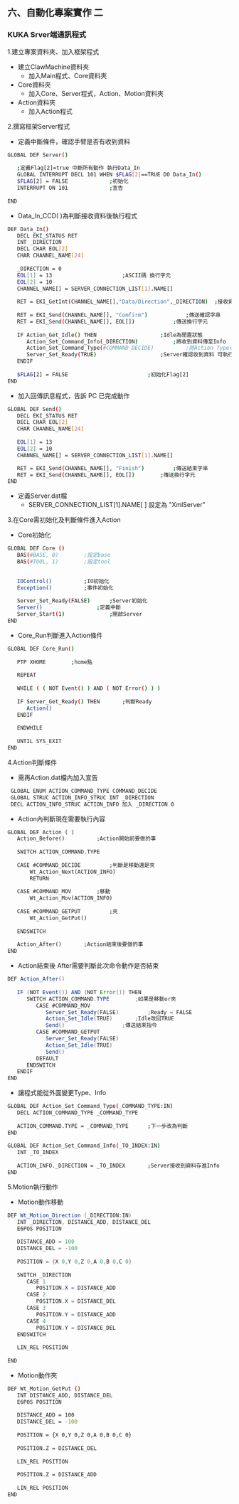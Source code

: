 ## 六、自動化專案實作 二
### KUKA Srver端通訊程式

1.建立專案資料夾、加入框架程式
- 建立ClawMachine資料夾
	- 加入Main程式、Core資料夾
- Core資料夾
	- 加入Core、Server程式，Action、Motion資料夾
- Action資料夾
	- 加入Action程式

2.撰寫框架Server程式
  - 定義中斷條件，確認手臂是否有收到資料
  
```sh
GLOBAL DEF Server()  
   
   ;定義Flag[2]=true 中斷所有動作 執行Data_In
   GLOBAL INTERRUPT DECL 101 WHEN $FLAG[2]==TRUE DO Data_In()
   $FLAG[2] = FALSE  			;初始化
   INTERRUPT ON 101  			;宣告
  
END
```

- Data_In_CCD( )為判斷接收資料後執行程式

```sh
DEF Data_In()  
   DECL EKI_STATUS RET  
   INT _DIRECTION  
   DECL CHAR EOL[2]  
   CHAR CHANNEL_NAME[24]
  
   _DIRECTION = 0  
   EOL[1] = 13  					;ASCII碼 換行字元
   EOL[2] = 10  
   CHANNEL_NAME[] = SERVER_CONNECTION_LIST[1].NAME[]
  
   RET = EKI_GetInt(CHANNEL_NAME[],"Data/Direction",_DIRECTION)  ;接收資料
  
   RET = EKI_Send(CHANNEL_NAME[], "Comfirm") 			;傳送確認字串
   RET = EKI_Send(CHANNEL_NAME[], EOL[])  			;傳送換行字元
  
   IF Action_Get_Idle() THEN  					;Idle為閒置狀態
      Action_Set_Command_Info(_DIRECTION)  			;將收到資料傳至Info
      Action_Set_Command_Type(#COMMAND_DECIDE)  		;將Action Type改為判斷
      Server_Set_Ready(TRUE)  					;Server確認收到資料 可執行
   ENDIF  
  
   $FLAG[2] = FALSE  						;初始化Flag[2]
END
```

- 加入回傳訊息程式，告訴 PC 已完成動作

```sh
GLOBAL DEF Send()  
   DECL EKI_STATUS RET  
   DECL CHAR EOL[2]  
   CHAR CHANNEL_NAME[24]
   
   EOL[1] = 13  
   EOL[2] = 10  
   CHANNEL_NAME[] = SERVER_CONNECTION_LIST[1].NAME[]

   RET = EKI_Send(CHANNEL_NAME[], "Finish")  		;傳送結束字串
   RET = EKI_Send(CHANNEL_NAME[], EOL[])  		;傳送換行字元
END
```

- 定義Server.dat檔
	- SERVER_CONNECTION_LIST[1].NAME[ ] 設定為 "XmlServer"

3.在Core需初始化及判斷條件進入Action
- Core初始化

```sh
GLOBAL DEF Core ()  
   BAS(#BASE, 0)  		;設定base
   BAS(#TOOL, 1)  		;設定tool
  

   IOControl()  		;IO初始化
   Exception()  		;事件初始化
  
   Server_Set_Ready(FALSE)		;Server初始化  
   Server()  				;定義中斷
   Server_Start(1)  			;開啟Server
END
```

- Core_Run判斷進入Action條件

```sh
GLOBAL DEF Core_Run()  
  
   PTP XHOME  		;home點
  
   REPEAT  
  
   WHILE ( ( NOT Event() ) AND ( NOT Error() ) )  
  
   IF Server_Get_Ready() THEN  		;判斷Ready
      Action()  
   ENDIF  
  
   ENDWHILE  
   
   UNTIL SYS_EXIT  
END
```

4.Action判斷條件
- 需再Action.dat檔內加入宣告

```sh
 GLOBAL ENUM ACTION_COMMAND_TYPE COMMAND_DECIDE
 GLOBAL STRUC ACTION_INFO_STRUC INT _DIRECTION
 DECL ACTION_INFO_STRUC ACTION_INFO 加入 _DIRECTION 0
```

- Action內判斷現在需要執行內容

```cls
GLOBAL DEF Action ( )  
   Action_Before()  		;Action開始前要做的事
  
   SWITCH ACTION_COMMAND.TYPE  		
  
   CASE #COMMAND_DECIDE  		;判斷是移動還是夾
	   Wt_Action_Next(ACTION_INFO)  	
	   RETURN  
   
   CASE #COMMAND_MOV  		;移動
	   Wt_Action_Mov(ACTION_INFO)  
  
   CASE #COMMAND_GETPUT  		;夾
	   Wt_Action_GetPut()  
  
   ENDSWITCH  
  
   Action_After()  		;Action結束後要做的事
END
```

- Action結束後 After需要判斷此次命令動作是否結束

```as
DEF Action_After()  
  
   IF (NOT Event()) AND (NOT Error()) THEN  
      SWITCH ACTION_COMMAND.TYPE  		;如果是移動or夾
         CASE #COMMAND_MOV  
            Server_Set_Ready(FALSE)  		;Ready = FALSE
            Action_Set_Idle(TRUE)  		;Idle改回TRUE
            Send()  				;傳送結束指令
         CASE #COMMAND_GETPUT  
            Server_Set_Ready(FALSE)  
            Action_Set_Idle(TRUE)  			
            Send()  
         DEFAULT  
      ENDSWITCH  
   ENDIF  
END
```

- 讓程式能從外面變更Type、Info

```sh
GLOBAL DEF Action_Set_Command_Type(_COMMAND_TYPE:IN)  
   DECL ACTION_COMMAND_TYPE _COMMAND_TYPE  
  
   ACTION_COMMAND.TYPE = _COMMAND_TYPE  	;下一步改為判斷
END  
  
GLOBAL DEF Action_Set_Command_Info(_TO_INDEX:IN)  
   INT _TO_INDEX  
  
   ACTION_INFO._DIRECTION = _TO_INDEX  		;Server接收到資料存進Info
END
```

5.Motion執行動作

- Motion動作移動

```as
DEF Wt_Motion_Direction (_DIRECTION:IN)  
   INT _DIRECTION, DISTANCE_ADD, DISTANCE_DEL  
   E6POS POSITION  
  
   DISTANCE_ADD = 100  
   DISTANCE_DEL = -100  
  
   POSITION = {X 0,Y 0,Z 0,A 0,B 0,C 0}  
  
   SWITCH _DIRECTION  
      CASE 1  
         POSITION.X = DISTANCE_ADD  
      CASE 2  
         POSITION.X = DISTANCE_DEL  
      CASE 3  
         POSITION.Y = DISTANCE_ADD  
      CASE 4  
         POSITION.Y = DISTANCE_DEL  
   ENDSWITCH  
  
   LIN_REL POSITION  
  
END
```

- Motion動作夾

```sh
DEF Wt_Motion_GetPut ()  
   INT DISTANCE_ADD, DISTANCE_DEL  
   E6POS POSITION  
  
   DISTANCE_ADD = 100  
   DISTANCE_DEL = -100  
  
   POSITION = {X 0,Y 0,Z 0,A 0,B 0,C 0}  
  
   POSITION.Z = DISTANCE_DEL  
  
   LIN_REL POSITION  
  
   POSITION.Z = DISTANCE_ADD  
  
   LIN_REL POSITION  
END
```

<!--stackedit_data:
eyJoaXN0b3J5IjpbLTc0OTU3NzgxMyw5MDg5NzA5MzcsLTE3MT
gzNTIxMzksMjEzODk5MDM3NywtMTk1OTY0ODYzLC0xMjIyMDA1
Njg3LC0yMTMxNzMxNTI1LDU1Mjg5NjI2MywtMjA3NjczNzkxNy
wxOTc5MTQ3MzExLC0xMTI0OTYyODQ2LDU4NTU0NzkxNCwxNDcy
NjI0MzA2LC0yMDIyNTY2NjU4LC0xMTY3MzYwOTkwLDI1NjMwMD
g4OCw3NTc1MTE2NjUsLTQwMDIwMDQ0NCwtMjA0OTkyNzUwLC0x
NDA3NzM2NTBdfQ==
-->
